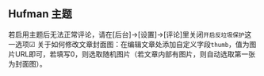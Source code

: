 Hufman 主题
---

若启用主题后无法正常评论，请在[后台]->[设置]->[评论]里关闭`开启反垃圾保护`这一选项☑
关于如何修改文章封面图：在编辑文章处添加自定义字段`thumb`，值为图片URL即可，若填写0，则选取随机图片（若文章内部有图片，则自动选取第一张为封面图）。
